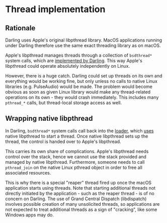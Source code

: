 # Thread implementation

## Rationale

Darling uses Apple's original libpthread library. MacOS applications running
under Darling therefore use the same exact threading library as on macOS.

Apple's libpthread manages threads through a collection of `bsdthread*` system
calls, which are [implemented by
Darling](https///github.com/darlinghq/darling/tree/master/src/kernel/emulation/linux/bsdthread).
This way Apple's libpthread could operate absolutely independently on Linux.

However, there is a huge catch. Darling could set up threads on its own and
everything would be working fine, but only unless no calls to native Linux
libraries (e.g. PulseAudio) would be made. The problem would become obvious as
soon as given Linux library would make any thread-related operations on its
own - they would crash immediately. This includes many `pthread_*` calls, but
thread-local storage access as well.

## Wrapping native libpthread

In Darling, `bsdthread*` system calls call back into the
[loader](../basics/loader.md), which
[uses](https///github.com/darlinghq/darling/blob/master/src/startup/threads.c)
native libpthread to start a thread. Once native libpthread sets up the thread,
the control is handed over to Apple's libpthread.

This carries its own share of complications. Apple's libpthread needs control
over the stack, hence we cannot use the stack provided and managed by native
libpthread. Furthermore, someone needs to call `pthread_join` on the native
Linux pthread object in order to free all associated resources.

This is why there is a special "reaper" thread fired up once the macOS
application starts using threads. Note that starting additional threads not
directly initiated by the application - such as the reaper thread - is of no
concern on Darling. The use of Grand Central Dispatch (libdispatch) involves
possible creation of many unsolicited threads, so applications are not expected
to treat additional threads as a sign of "cracking", like some Windows apps may
do.

